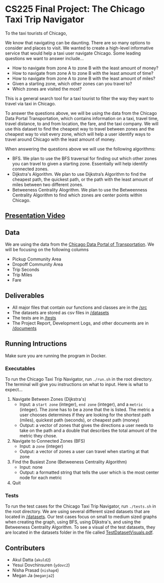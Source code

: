 # CS225 Final Project: The Chicago Taxi Trip Navigator
To the taxi tourists of Chicago,

We know that navigating can be daunting.  There are so many options to consider and places to visit.  We wanted to create a high-level informative service that would help a taxi user navigate Chicago.  Some leading questions we want to answer include…
- How to navigate from zone A to zone B with the least amount of money?
- How to navigate from zone A to zone B with the least amount of time?
- How to navigate from zone A to zone B with the least amount of miles?
- Given a starting zone, which other zones can you travel to?
- Which zones are visited the most?

This is a general search tool for a taxi tourist to filter the way they want to travel via taxi in Chicago.

To answer the questions above, we will be using the data from the Chicago Data Portal Transportation, which contains information on a taxi, travel time, travel distance, to and from location, the fare, and the taxi company.  We will use this dataset to find the cheapest way to travel between zones and the cheapest way to visit every zone, which will help a user identify ways to travel around Chicago with the least amount of money.

When answering the questions above we will use the following algorithms: 
- BFS.  We plan to use the BFS traversal for finding out which other zones you can travel to given a starting zone.  Essentially will help identify connected zones.
- Dijkstra's Algorithm.  We plan to use Dijkstra’s Algorithm to find the cheapest path, the quickest path, or the path with the least amount of miles between two different zones.
- Betweeness Centrality Alogrithm. We plan to use the Betweenness Centrality Algorithm to find which zones are center points within Chicago.

## [Presentation Video](https://drive.google.com/file/d/1gnWoVbIn6YT2lCHMhpnKyHUe9TvL5xcV/view?usp=sharing)

## Data
We are using the data from the [Chicago Data Portal of Transportation](https://data.cityofchicago.org/Transportation/Taxi-Trips/wrvz-psew/data).  We will be focusing on the following columns
- Pickup Community Area
- Dropoff Community Area
- Trip Seconds
- Trip Miles
- Fare

## Deliverables
- All major files that contain our functions and classes are in the [/src](https://github.com/akuld2/cs225finalproject/src)
- The datasets are stored as csv files in [/datasets](https://github.com/akuld2/cs225finalproject/tree/main/datasets)
- The tests are in [/tests](https://github.com/akuld2/cs225finalproject/tree/main/tests)
- The Project Report, Development Logs, and other documents are in [/documents](https://github.com/akuld2/cs225finalproject/tree/main/documents)


## Running Intructions
Make sure you are running the program in Docker.

### Executables
To run the Chicago Taxi Trip Navigator, run `./run.sh` in the root directory.  The terminal will give you instructions on what to input.  Here is what to expect...
1. Navigate Between Zones (Dijkstra's) 
   - Input: a `start zone` (integer), `end zone` (integer), and a `metric` (integer).  The zone has to be a zone that the is listed.  The metric a user chooses determines if they are looking for the shortest path (miles), quickest path (seconds), or cheapest path (money)
   - Output: a vector of zones that gives the directions a user needs to take on the path and a double that describes the total amount of the metric they chose. 
2. Navigate to Connected Zones (BFS)
   - Input: a `zone` (integer)
   - Output: a vector of zones a user can travel when starting at that zone
3. Find the Busiest Zone (Betweeness Centrality Algorithm)
   - Input: none
   - Output: a formatted string that tells the user which is the most center node for each metric
4. Quit 

### Tests
To run the test cases for the Chicago Taxi Trip Navigator, run `./tests.sh` in the root directory.  We are using several different sized datasets that are located in [/datasets](https://github.com/akuld2/cs225finalproject/tree/main/datasets).  Our test cases focus on small to medium sized graphs when creating the graph, using BFS, using DIjkstra's, and using the Betweeness Centrality Algorithm.  To see a visual of the test datasets, they are located in the datasets folder in the file called [TestDatasetVisuals.pdf](https://github.com/akuld2/cs225finalproject/blob/megan-ja-patch-1/datasets/TestDatasetsVisuals.pdf).

## Contributers
- Akul Datta (`akuld2`)
- Yesui Dovchinsuren (`ydovc2`)
- Nisha Prasad (`nishap4`)
- Megan Ja (`meganja2`)
